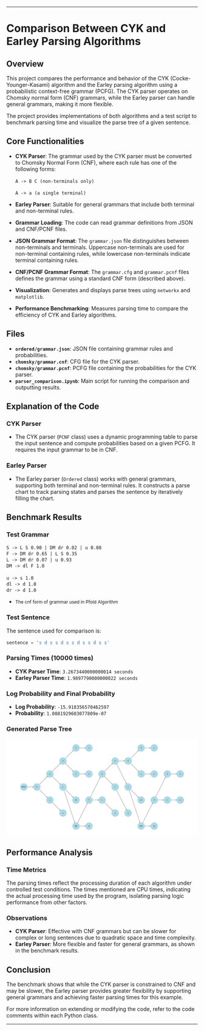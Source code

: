 
---

# Comparison Between CYK and Earley Parsing Algorithms

## Overview

This project compares the performance and behavior of the CYK (Cocke-Younger-Kasami) algorithm and the Earley parsing algorithm using a probabilistic context-free grammar (PCFG). The CYK parser operates on Chomsky normal form (CNF) grammars, while the Earley parser can handle general grammars, making it more flexible.

The project provides implementations of both algorithms and a test script to benchmark parsing time and visualize the parse tree of a given sentence.

## Core Functionalities

- **CYK Parser**: The grammar used by the CYK parser must be converted to Chomsky Normal Form (CNF), where each rule has one of the following forms:

  `A -> B C (non-terminals only)`

  `A -> a (a single terminal)`

- **Earley Parser**: Suitable for general grammars that include both terminal and non-terminal rules.
- **Grammar Loading**: The code can read grammar definitions from JSON and CNF/PCNF files.
- **JSON Grammar Format**: The `grammar.json` file distinguishes between non-terminals and terminals. Uppercase non-terminals are used for non-terminal containing rules, while lowercase non-terminals indicate terminal containing rules.
- **CNF/PCNF Grammar Format**: The `grammar.cfg` and `grammar.pcnf` files defines the grammar using a standard CNF form (described above).
- **Visualization**: Generates and displays parse trees using `networkx` and `matplotlib`.
- **Performance Benchmarking**: Measures parsing time to compare the efficiency of CYK and Earley algorithms.

## Files

- **`ordered/grammar.json`**: JSON file containing grammar rules and probabilities. 
- **`chomsky/grammar.cnf`**: CFG file for the CYK parser.
- **`chomsky/grammar.pcnf`**: PCFG file containing the probabilities for the CYK parser.
- **`parser_comparison.ipynb`**: Main script for running the comparison and outputting results.

## Explanation of the Code

### CYK Parser

- The CYK parser (`PCNF` class) uses a dynamic programming table to parse the input sentence and compute probabilities based on a given PCFG. It requires the input grammar to be in CNF.

### Earley Parser

- The Earley parser (`Ordered` class) works with general grammars, supporting both terminal and non-terminal rules. It constructs a parse chart to track parsing states and parses the sentence by iteratively filling the chart.

## Benchmark Results
### Test Grammar
```
S -> L S 0.90 | DM dr 0.02 | u 0.08
F -> DM dr 0.65 | L S 0.35
L -> DM dr 0.07 | u 0.93
DM -> dl F 1.0

u -> s 1.0
dl -> d 1.0
dr -> d 1.0
```
- <small> The cnf form of grammar used in Pfold Algorithm</small>
### Test Sentence

The sentence used for comparison is:

```python
sentence = 's d s s d s s d s s d s s'
```

### Parsing Times (10000 times)

- **CYK Parser Time**: `3.2673440000000014 seconds`
- **Earley Parser Time**: `1.9897790000000022 seconds`

### Log Probability and Final Probability

- **Log Probability**: `-15.918356570462597`
- **Probability**: `1.0881929603077809e-07`

### Generated Parse Tree

![image info](./output.png)

## Performance Analysis

### Time Metrics

The parsing times reflect the processing duration of each algorithm under controlled test conditions. The times mentioned are CPU times, indicating the actual processing time used by the program, isolating parsing logic performance from other factors.

### Observations

- **CYK Parser**: Effective with CNF grammars but can be slower for complex or long sentences due to quadratic space and time complexity.
- **Earley Parser**: More flexible and faster for general grammars, as shown in the benchmark results.

## Conclusion

The benchmark shows that while the CYK parser is constrained to CNF and may be slower, the Earley parser provides greater flexibility by supporting general grammars and achieving faster parsing times for this example.

For more information on extending or modifying the code, refer to the code comments within each Python class.

--- 